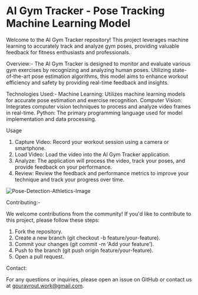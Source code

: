 # AI Gym Tracker - Pose Tracking Machine Learning Model

Welcome to the AI Gym Tracker repository! This project leverages machine learning to accurately track and analyze gym poses, providing valuable feedback for fitness enthusiasts and professionals.

Overview:-
The AI Gym Tracker is designed to monitor and evaluate various gym exercises by recognizing and analyzing human poses. Utilizing state-of-the-art pose estimation algorithms, this model aims to enhance workout efficiency and safety by providing real-time feedback and insights.

Technologies Used:-
Machine Learning: Utilizes machine learning models for accurate pose estimation and exercise recognition.
Computer Vision: Integrates computer vision techniques to process and analyze video frames in real-time.
Python: The primary programming language used for model implementation and data processing.

Usage
1. Capture Video: Record your workout session using a camera or smartphone.
2. Load Video: Load the video into the AI Gym Tracker application.
3. Analyze: The application will process the video, track your poses, and provide feedback on your performance.
4. Review: Review the feedback and performance metrics to improve your technique and track your progress over time.



![Pose-Detection-Athletics-Image](https://github.com/user-attachments/assets/c6d46fb3-21d7-4794-8ecc-357150b0403a)



Contributing:-

We welcome contributions from the community! If you'd like to contribute to this project, please follow these steps:

1. Fork the repository.
2. Create a new branch (git checkout -b feature/your-feature).
3. Commit your changes (git commit -m 'Add your feature').
4. Push to the branch (git push origin feature/your-feature).
5. Open a pull request.

Contact:

For any questions or inquiries, please open an issue on GitHub or contact us at gouravrout.work@gmail.com.
